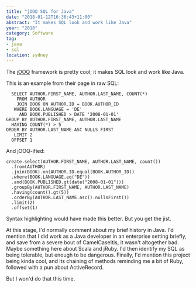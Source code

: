 ```yaml
---
title: "jOOQ SQL for Java"
date: "2018-01-12T16:36:43+11:00"
abstract: "It makes SQL look and work like Java"
year: "2018"
category: Software
tag:
- java
- sql
location: sydney
---
```

The [jOOQ] framework is pretty cool; it makes SQL look and work like Java. 

This is an example from their page in raw SQL:

      SELECT AUTHOR.FIRST_NAME, AUTHOR.LAST_NAME, COUNT(*)
        FROM AUTHOR
        JOIN BOOK ON AUTHOR.ID = BOOK.AUTHOR_ID
       WHERE BOOK.LANGUAGE = 'DE'
         AND BOOK.PUBLISHED > DATE '2008-01-01'
    GROUP BY AUTHOR.FIRST_NAME, AUTHOR.LAST_NAME
      HAVING COUNT(*) > 5
    ORDER BY AUTHOR.LAST_NAME ASC NULLS FIRST
       LIMIT 2
      OFFSET 1

And jOOQ-ified:

    create.select(AUTHOR.FIRST_NAME, AUTHOR.LAST_NAME, count())
      .from(AUTHOR)
      .join(BOOK).on(AUTHOR.ID.equal(BOOK.AUTHOR_ID))
      .where(BOOK.LANGUAGE.eq("DE"))
      .and(BOOK.PUBLISHED.gt(date("2008-01-01")))
      .groupBy(AUTHOR.FIRST_NAME, AUTHOR.LAST_NAME)
      .having(count().gt(5))
      .orderBy(AUTHOR.LAST_NAME.asc().nullsFirst())
      .limit(2)
      .offset(1)

Syntax highlighting would have made this better. But you get the jist.

At this stage, I'd normally comment about my brief history in Java. I'd mention that I did work as a Java developer in an enterprise setting briefly, and save from a severe bout of CamelCaseItis, it wasn't altogether bad. Maybe something here about Scala and jRuby. I'd then identify my SQL as being tolerable, but enough to be dangerous. Finally, I'd mention this project being kinda cool, and its chaining of methods reminding me a bit of Ruby, followed with a pun about ActiveRecord.

But I won'd do that this time.

[jOOQ]: http://www.jooq.org/ "jOOQ project page"

